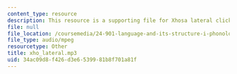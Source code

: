 ```yaml
---
content_type: resource
description: This resource is a supporting file for Xhosa lateral click.
file: null
file_location: /coursemedia/24-901-language-and-its-structure-i-phonology-fall-2010/34ac09d8f426d3e6539981b8f701a81f_xho_lateral.mp3
file_type: audio/mpeg
resourcetype: Other
title: xho_lateral.mp3
uid: 34ac09d8-f426-d3e6-5399-81b8f701a81f
---
```

